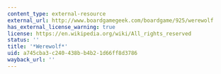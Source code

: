 ```yaml
---
content_type: external-resource
external_url: http://www.boardgamegeek.com/boardgame/925/werewolf
has_external_license_warning: true
license: https://en.wikipedia.org/wiki/All_rights_reserved
status: ''
title: '*Werewolf*'
uid: a745cba3-c240-438b-b4b2-1d66ff8d3786
wayback_url: ''
---
```

